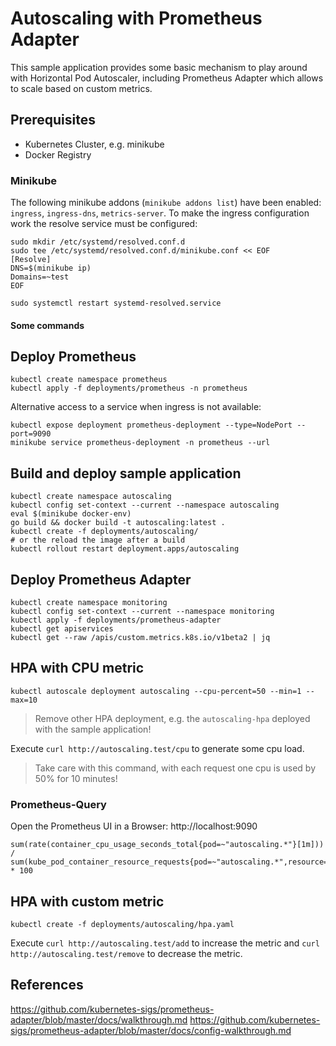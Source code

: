 # Autoscaling with Prometheus Adapter

This sample application provides some basic mechanism to play around with Horizontal Pod Autoscaler,
including Prometheus Adapter which allows to scale based on custom metrics.

## Prerequisites

* Kubernetes Cluster, e.g. minikube
* Docker Registry

### Minikube

The following minikube addons (`minikube addons list`) have been enabled: `ingress`, `ingress-dns`, `metrics-server`.
To make the ingress configuration work the resolve service must be configured:

```
sudo mkdir /etc/systemd/resolved.conf.d
sudo tee /etc/systemd/resolved.conf.d/minikube.conf << EOF
[Resolve]
DNS=$(minikube ip)
Domains=~test
EOF

sudo systemctl restart systemd-resolved.service
```

#### Some commands


## Deploy Prometheus
```
kubectl create namespace prometheus
kubectl apply -f deployments/prometheus -n prometheus
```

Alternative access to a service when ingress is not available:

```
kubectl expose deployment prometheus-deployment --type=NodePort --port=9090
minikube service prometheus-deployment -n prometheus --url
```

## Build and deploy sample application

```
kubectl create namespace autoscaling
kubectl config set-context --current --namespace autoscaling
eval $(minikube docker-env)
go build && docker build -t autoscaling:latest .
kubectl create -f deployments/autoscaling/
# or the reload the image after a build
kubectl rollout restart deployment.apps/autoscaling
```

## Deploy Prometheus Adapter
```
kubectl create namespace monitoring
kubectl config set-context --current --namespace monitoring
kubectl apply -f deployments/prometheus-adapter
kubectl get apiservices
kubectl get --raw /apis/custom.metrics.k8s.io/v1beta2 | jq
```

## HPA with CPU metric

```
kubectl autoscale deployment autoscaling --cpu-percent=50 --min=1 --max=10
```

> Remove other HPA deployment, e.g. the `autoscaling-hpa` deployed with the sample application!

Execute `curl http://autoscaling.test/cpu` to generate some cpu load. 
> Take care with this command, with each request one cpu is used by 50% for 10 minutes!

### Prometheus-Query

Open the Prometheus UI in  a Browser: http://localhost:9090

```
sum(rate(container_cpu_usage_seconds_total{pod=~"autoscaling.*"}[1m])) 
/ 
sum(kube_pod_container_resource_requests{pod=~"autoscaling.*",resource="cpu"}) * 100
```

## HPA with custom metric

```
kubectl create -f deployments/autoscaling/hpa.yaml
```

Execute `curl http://autoscaling.test/add` to increase the metric and `curl http://autoscaling.test/remove` to decrease the metric.

## References

https://github.com/kubernetes-sigs/prometheus-adapter/blob/master/docs/walkthrough.md
https://github.com/kubernetes-sigs/prometheus-adapter/blob/master/docs/config-walkthrough.md